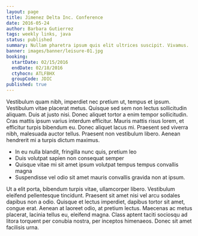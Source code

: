```yaml
---
layout: page
title: Jimenez Delta Inc. Conference
date: 2016-05-24
author: Barbara Gutierrez
tags: weekly links, java
status: published
summary: Nullam pharetra ipsum quis elit ultrices suscipit. Vivamus.
banner: images/banner/leisure-01.jpg
booking:
  startDate: 02/15/2016
  endDate: 02/18/2016
  ctyhocn: ATLFBHX
  groupCode: JDIC
published: true
---
```

Vestibulum quam nibh, imperdiet nec pretium ut, tempus et ipsum. Vestibulum vitae placerat metus. Quisque sed sem non lectus sollicitudin aliquam. Duis at justo nisi. Donec aliquet tortor a enim tempor sollicitudin. Cras mattis ipsum varius interdum efficitur. Mauris mattis risus lorem, et efficitur turpis bibendum eu. Donec aliquet lacus mi. Praesent sed viverra nibh, malesuada auctor tellus. Praesent non vestibulum libero. Aenean hendrerit mi a turpis dictum maximus.

* In eu nulla blandit, fringilla nunc quis, pretium leo
* Duis volutpat sapien non consequat semper
* Quisque vitae mi sit amet ipsum volutpat tempus tempus convallis magna
* Suspendisse vel odio sit amet mauris convallis gravida non at ipsum.

Ut a elit porta, bibendum turpis vitae, ullamcorper libero. Vestibulum eleifend pellentesque tincidunt. Praesent sit amet nisi vel arcu sodales dapibus non a odio. Quisque et lectus imperdiet, dapibus tortor sit amet, congue erat. Aenean at laoreet odio, at pretium lectus. Maecenas ac metus placerat, lacinia tellus eu, eleifend magna. Class aptent taciti sociosqu ad litora torquent per conubia nostra, per inceptos himenaeos. Donec sit amet facilisis urna.
